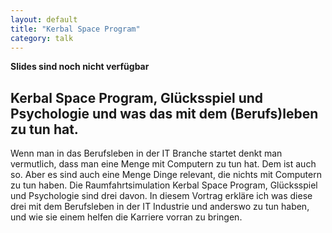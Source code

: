 ```yaml
---
layout: default
title: "Kerbal Space Program"
category: talk
---
```


**Slides sind noch nicht verfügbar**


## Kerbal Space Program, Glücksspiel und Psychologie und was das mit dem (Berufs)leben zu tun hat. ##

Wenn man in das Berufsleben in der IT Branche startet denkt man vermutlich, dass man eine Menge mit Computern zu tun hat.
Dem ist auch so.
Aber es sind auch eine Menge Dinge relevant, die nichts mit Computern zu tun haben.
Die Raumfahrtsimulation Kerbal Space Program, Glücksspiel und Psychologie sind drei davon.
In diesem Vortrag erkläre ich was diese drei mit dem Berufsleben in der IT Industrie und anderswo zu tun haben, und wie sie einem helfen die Karriere vorran zu bringen.